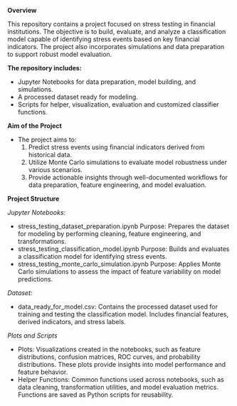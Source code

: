 **Overview**

This repository contains a project focused on stress testing in financial institutions. 
The objective is to build, evaluate, and analyze a classification model capable of identifying stress events based on key financial indicators. 
The project also incorporates simulations and data preparation to support robust model evaluation.

**The repository includes:**
  - Jupyter Notebooks for data preparation, model building, and simulations.
  - A processed dataset ready for modeling.
  - Scripts for helper, visualization, evaluation and customized classifier functions.

**Aim of the Project**
 - The project aims to:
    1. Predict stress events using financial indicators derived from historical data.
    2. Utilize Monte Carlo simulations to evaluate model robustness under various scenarios.
    3. Provide actionable insights through well-documented workflows for data preparation, feature engineering, and model evaluation.
  
**Project Structure**
  
  *Jupyter Notebooks:*
  -  stress_testing_dataset_preparation.ipynb
     Purpose: Prepares the dataset for modeling by performing cleaning, feature engineering, and transformations.
  - stress_testing_classification_model.ipynb
     Purpose: Builds and evaluates a classification model for identifying stress events.
  -  stress_testing_monte_carlo_simulation.ipynb
     Purpose: Applies Monte Carlo simulations to assess the impact of feature variability on model predictions.
  
  *Dataset:*
  - data_ready_for_model.csv: Contains the processed dataset used for training and testing the classification model. Includes financial features, derived indicators, and stress labels.
  
  *Plots and Scripts*
  - Plots:
    Visualizations created in the notebooks, such as feature distributions, confusion matrices, ROC curves, and probability distributions.
    These plots provide insights into model performance and feature behavior.
  - Helper Functions:
    Common functions used across notebooks, such as data cleaning, transformation utilities, and model evaluation metrics.
    Functions are saved as Python scripts for reusability.
